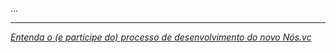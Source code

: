 …

---

*[Entenda o (e participe do) processo de desenvolvimento do novo Nós.vc](http://github.com/nosvc/about)*
